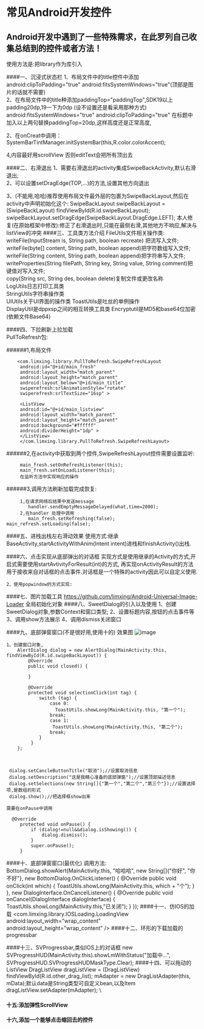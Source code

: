 常见Android开发控件
===================================
Android开发中遇到了一些特殊需求，在此罗列自己收集总结到的控件或者方法！
-------------------------------------------------------------------------
使用方法是:把library作为库引入

####一、沉浸式状态栏
  1、布局文件中的title控件中添加android:clipToPadding="true" android:fitsSystemWindows="true"(顶部是图片的话就不需要)       
  2、在布局文件中的title种添加paddingTop="paddingTop",SDK19以上padding20dp,19一下为0dp (设不设置还是看采用那种方式)
      android:fitsSystemWindows="true"
      android:clipToPadding="true"
      在标题中加入以上两句替换paddingTop=20dp,这样高度还是正常高度,


  2、在onCreat中调用：SystemBarTintManager.initSystemBar(this,R.color.colorAccent);
  
  4,内容最好用scrollView 否则editText会把所有顶出去

####二、右滑退出
  1、需要右滑退出的activity集成SwipeBackActivity,默认右滑退出;      
  2、可以设置setDragEdge(TOP,...)的方法,设置其他方向退出

  3、(不能用,哈哈)推荐使用布局文件最外层的包裹为SwipeBackLayout,然后在activity中声明初始化这个:
     SwipeBackLayout swipeBackLayout = (SwipeBackLayout) findViewById(R.id.swipeBackLayout);
            swipeBackLayout.setDragEdge(SwipeBackLayout.DragEdge.LEFT);
本人修复(在原始框架中修改):修正了右滑退出时,只能在最侧右滑,其他地方不响应,解决与listView的冲突
####三、工具类方法介绍
  FileUtils文件相关操作类:
     writeFile(InputStream is, String path, boolean recreate) 把流写入文件;       
     writeFile(byte[] content, String path, boolean append)把字符数组写入文件;       
     writeFile(String content, String path, boolean append)把字符串写入文件;        
     writeProperties(String filePath, String key, String value, String comment)把键值对写入文件;        
     copy(String src, String des, boolean delete)复制文件或更改名称      
  LogUtils日志打印工具类       
  StringUtils字符串操作类     
  UIUtils关于UI界面的操作类
  ToastUtils是吐丝的单例操作        
  DisplayUtil是dppxsp之间的相互转换工具类
  Encryptutil是MD5和base64位加密(依赖文件Base64)
   
####四、下拉刷新上拉加载  
   PullToRefresh包:
    
######1,布局文件
    
        <com.limxing.library.PullToRefresh.SwipeRefreshLayout
         android:id="@+id/main_fresh"
         android:layout_width="match_parent"
         android:layout_height="match_parent"
         android:layout_below="@+id/main_title"
         swiperefresh:srlAnimationStyle="rotate"
         swiperefresh:srlTextSize="16sp" >
        
         <ListView
         android:id="@+id/main_listview"
         android:layout_width="match_parent"
         android:layout_height="match_parent"
         android:background="#ffffff"
         android:dividerHeight="1dp" >
         </ListView>
         </com.limxing.library.PullToRefresh.SwipeRefreshLayout>
######2,在activity中获取到两个控件,SwipeRefreshLayout控件需要设置监听:     
        
         main_fresh.setOnRefreshListener(this);
         main_fresh.setOnLoadListener(this);
         在监听方法中实现响应的操作      
######3,调用方法刷新加载完成恢复:        
        
         1,在请求网络后结果中发送message
            handler.sendEmptyMessageDelayed(what,time=2000);    
         2,在handler 处理中调用  
            main_fresh.setRefreshing(false);   main_refresh.setLoading(false);

####五、进栈出栈左右滑动效果
    使用方式:继承BaseActivity,startActivityWithAnim(Intent intent)进栈和finishActivity()出栈.

####六、点击实现从底部弹出的对话框
    实现方式是使用继承的Activity的方式,开启式需要使用startAvtivityForResult(int)的方式,
    再实现onActivityResult的方法用于接收来自对话框的点击事件.对话框是一个特殊的activity因此可以自定义使用.

    2、使用popwindow的方式实现:

####七、图片加载工具
    https://github.com/limxing/Android-Universal-Image-Loader
    全局初始化对象
####八、SweetDialog的引入以及使用
    1、创建SweetDialog对象,参数Context和窗口类型;
    2、设置标题内容,按钮的点击事件等
    3、调用show方法展示
    4、调用dismiss关闭窗口
      
####九、底部弹窗窗口(不是很好用,使用十的)
效果图
![image](https://github.com/limxing/app/blob/master/screenshot.png)

    1、创建窗口对象,
        AlertDialog dialog = new AlertDialog(MainActivity.this, findViewById(R.id.swipeBackLayout)) {
            @Override
            public void closed() {

            }

            @Override
            protected void selectionClick(int tag) {
                switch (tag) {
                    case 0:
                      ToastUtils.showLong(MainActivity.this, "第一个");
                    break;
                    case 1:
                     ToastUtils.showLong(MainActivity.this, "第二个");
                    break;
                }
             }
        };



     dialog.setCancleButtonTitle("取消");//设置取消信息
     dialog.setDescription("这是我精心准备的底部弹窗");//设置顶部描述信息
     dialog.setSelections(new String[]{"第一个","第二个","第三个"});//设置选择项,是数组的形式
     dialog.show();//把选择框show出来

    需要在onPause中调用

      @Override
         protected void onPause() {
             if (dialog!=null&&dialog.isShowing()) {
                 dialog.dismiss();
             }
             super.onPause();
         }
####十、底部弹窗窗口(最优化)
调用方法:
     BottomDialog.showAlert(MainActivity.this, "哈哈哈", new String[]{"你好", "你不好"},
         new BottomDialog.OnClickListener() {
         @Override
          public void onClick(int which) {
             ToastUtils.showLong(MainActivity.this, which + "个");
           }
         }, new DialogInterface.OnCancelListener() {
         @Override
         public void onCancel(DialogInterface dialogInterface) {
             ToastUtils.showLong(MainActivity.this,"已关闭");
         }
     });
####十一、仿IOS的加载
         <com.limxing.library.IOSLoading.LoadingView
             android:layout_width="wrap_content"
             android:layout_height="wrap_content" />
####十二、环形的下载加载的progressbar
       

####十三、SVProgressbar,类似IOS上的对话框
         new SVProgressHUD(MainActivity.this).showLmWithStatus("加载中...", SVProgressHUD.SVProgressHUDMaskType.Clear);
####十四、可以拖动的ListView
        DragListView dragListView = (DragListView) findViewById(R.id.other_drag_list);
        mAdapter = new DragListAdapter(this, mData);默认data是String类型可自定义bean,以及Item
        dragListView.setAdapter(mAdapter); 
        \
      
#### 十五:添加弹性ScrollView

#### 十六,添加一个能够点击缩回去的控件 


